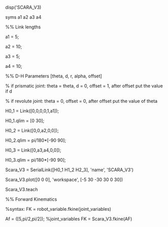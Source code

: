 disp('SCARA_V3)

syms a1 a2 a3 a4

%% Link lengths

a1 = 5;

a2 = 10;

a3 = 5;

a4 = 10;

%% D-H Parameters [theta, d, r, alpha, offset]

% if prismatic joint: theta = theta, d = 0, offset = 1, after offset put the value if d

% if revolute joint: theta = 0, offset = 0, after offset put the value of theta

H0_1 = Link([0,0,0,0,1,a1]);

H0_1.qlim = [0 30];

H0_2 = Link([0,0,a2,0,0]);

H0_2.qlim = pi/180*[-90 90];

H0_3 = Link([0,a3,a4,0,0]);

H0_3.qlim = pi/180*[-90 90];

Scara_V3 = SerialLink([H0_1 H1_2 H2_3], 'name', 'SCARA_V3')

Scara_V3.plot([0 0 0], 'workspace', [-5 30 -30 30 0 30])

Scara_V3.teach

%% Forward Kinematics 

%syntax: FK = robot_variable.fkine(joint_variables)

Af = ([5,pi/2,pi/2]); %joint_variables FK = Scara_V3.fkine(AF)
